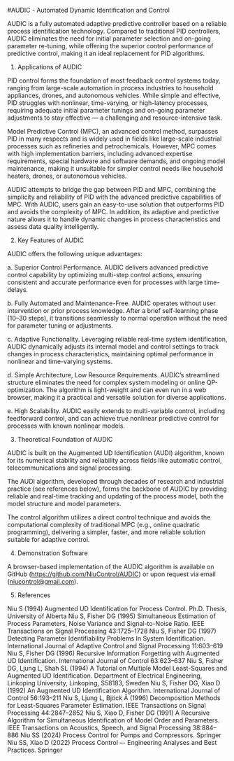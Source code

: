 #AUDIC - Automated Dynamic Identification and Control

AUDIC is a fully automated adaptive predictive controller based on a reliable process identification technology. Compared to traditional PID controllers, AUDIC eliminates the need for initial parameter selection and on-going parameter re-tuning, while offering the superior control performance of predictive control, making it an ideal replacement for PID algorithms.

1. Applications of AUDIC
   
PID control forms the foundation of most feedback control systems today, ranging from large-scale automation in process industries to household appliances, drones, and autonomous vehicles. While simple and effective, PID struggles with nonlinear, time-varying, or high-latency processes, requiring adequate initial parameter tunings and on-going parameter adjustments to stay effective — a challenging and resource-intensive task.

Model Predictive Control (MPC), an advanced control method, surpasses PID in many respects and is widely used in fields like large-scale industrial processes such as refineries and petrochemicals. However, MPC comes with high implementation barriers, including advanced expertise requirements, special hardware and software demands, and ongoing model maintenance, making it unsuitable for simpler control needs like household heaters, drones, or autonomous vehicles.

AUDIC attempts to bridge the gap between PID and MPC, combining the simplicity and reliability of PID with the advanced predictive capabilities of MPC. With AUDIC, users gain an easy-to-use solution that outperforms PID and avoids the complexity of MPC. In addition, its adaptive and predictive nature allows it to handle dynamic changes in process characteristics and assess data quality intelligently.

2. Key Features of AUDIC

AUDIC offers the following unique advantages:
   
   a. Superior Control Performance.  AUDIC delivers advanced predictive control capability by optimizing multi-step control actions, ensuring consistent and accurate performance even for processes with large time-delays.

   b. Fully Automated and Maintenance-Free.  AUDIC operates without user intervention or prior process knowledge. After a brief self-learning phase (10–30 steps), it transitions seamlessly to normal operation without the need for parameter tuning or adjustments.

   c. Adaptive Functionality. Leveraging reliable real-time system identification, AUDIC dynamically adjusts its internal model and control settings to track changes in process characteristics, maintaining optimal performance in nonlinear and time-varying systems.

   d. Simple Architecture, Low Resource Requirements.  AUDIC’s streamlined structure eliminates the need for complex system modeling or online QP-optimization. The algorithm is light-weight and can even run in a web browser, making it a practical and versatile solution for diverse applications.

   e. High Scalability.  AUDIC easily extends to multi-variable control, including feedforward control, and can achieve true nonlinear predictive control for processes with known nonlinear models.


3. Theoretical Foundation of AUDIC

AUDIC is built on the Augmented UD Identification (AUDI) algorithm, known for its numerical stability and reliability across fields like automatic control, telecommunications and signal processing. 

The AUDI algorithm, developed through decades of research and industrial practice (see references below), forms the backbone of AUDIC by providing reliable and real-time tracking and updating of the process model, both the model structure and model parameters.

The control algorithm utilizes a direct control technique and avoids the computational complexity of traditional MPC (e.g., online quadratic programming), delivering a simpler, faster, and more reliable solution suitable for adaptive control.

4. Demonstration Software
   
A browser-based implementation of the AUDIC algorithm is available on GitHub (https://github.com/NiuControl/AUDIC) or upon request via email (niucontrol@gmail.com).

5. References

Niu S (1994) Augmented UD Identification for Process Control. Ph.D. Thesis, University of Alberta
Niu S, Fisher DG (1995) Simultaneous Estimation of Process Parameters, Noise Variance and Signal-to-Noise Ratio. IEEE Transactions on Signal Processing 43:1725–1728
Niu S, Fisher DG (1997) Detecting Parameter Identifiability Problems In System Identification. International Journal of Adaptive Control and Signal Processing 11:603–619
Niu S, Fisher DG (1996) Recursive Information Forgetting with Augmented UD Identification. International Journal of Control 63:623–637
Niu S, Fisher DG, Ljung L, Shah SL (1994) A Tutorial on Multiple Model Least-Squares and Augmented UD Identification. Department of Electrical Engineering, Linkoping University, Linkoping, S58183, Sweden
Niu S, Fisher DG, Xiao D (1992) An Augmented UD Identification Algorithm. International Journal of Control 56:193–211
Niu S, Ljung L, Bjöck Å (1996) Decomposition Methods for Least-Squares Parameter Estimation. IEEE Transactions on Signal Processing 44:2847–2852
Niu S, Xiao D, Fisher DG (1991) A Recursive Algorithm for Simultaneous Identification of Model Order and Parameters. IEEE Transactions on Acoustics, Speech, and Signal Processing 38:884–886
Niu SS (2024) Process Control for Pumps and Compressors. Springer
Niu SS, Xiao D (2022) Process Control –- Engineering Analyses and Best Practices. Springer

   
